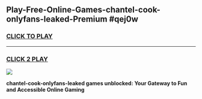
## Play-Free-Online-Games-chantel-cook-onlyfans-leaked-Premium #qej0w
<h3>
<a href="https://premium.freeplayer.one?title=chantel-cook-onlyfans-leaked&ref=8M">CLICK TO PLAY</a></h3>
<hr>

<h3>
<a href="https://premium.freeplayer.one?title=chantel-cook-onlyfans-leaked&ref=8M">CLICK 2 PLAY</a>
  
</h3>

<a href="https://premium.freeplayer.one?title=chantel-cook-onlyfans-leaked&ref=8M"><img src="https://clearcache.store/games.png"></a>


**chantel-cook-onlyfans-leaked games unblocked: Your Gateway to Fun and Accessible Online Gaming**
